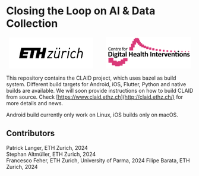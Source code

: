 # Closing the Loop on AI & Data Collection

<p align="center">
  <img alt="ETH" src="assets/eth_logo.png" width="45%">
&nbsp; &nbsp; &nbsp; &nbsp;
  <img alt="CDHI" src="assets/cdhi_logo.png" width="45%">
</p>


This repository contains the CLAID project, which uses bazel as build system. Different build targets for Android, iOS, Flutter, Python and native builds are available. We will soon provide instructions on how to build CLAID from source.
Check [https://www.claid.ethz.ch](http://claid.ethz.ch/) for more details and news.

Android build currently only work on Linux, iOS builds only on macOS.

## Contributors
Patrick Langer, ETH Zurich, 2024  
Stephan Altmüller, ETH Zurich, 2024   
Francesco Feher, ETH Zurich, University of Parma, 2024 
Filipe Barata, ETH Zurich, 2024
